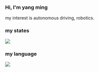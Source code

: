 ### Hi, I'm yang ming

my interest is autonomous driving, robotics.

### my states

<img src="https://github-readme-stats.vercel.app/api?username=yangmingustb&show_icons=true&hide_border=true&theme=onedark">


### my language


<img src="https://github-readme-stats.vercel.app/api/top-langs/?username=yangmingustb&hide_border=true&theme=onedark">
